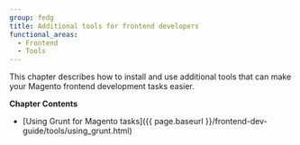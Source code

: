```yaml
---
group: fedg
title: Additional tools for frontend developers
functional_areas:
  - Frontend
  - Tools
---
```



This chapter describes how to install and use additional tools that can make your Magento frontend development tasks easier.

**Chapter Contents**

- [Using Grunt for Magento tasks]({{ page.baseurl }}/frontend-dev-guide/tools/using_grunt.html)
